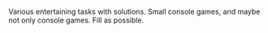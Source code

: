 Various entertaining tasks with solutions. Small console games, and maybe not only console games. Fill as possible.
